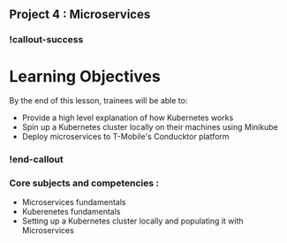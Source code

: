 ## Project 4 :  Microservices

### !callout-success
# Learning Objectives
By the end of this lesson, trainees will be able to:
- Provide a high level explanation of how Kubernetes works
- Spin up a Kubernetes cluster locally on their machines using Minikube
- Deploy microservices to T-Mobile's Conducktor platform 
### !end-callout


### Core subjects and competencies : 
- Microservices fundamentals
- Kuberenetes fundamentals
- Setting up a Kubernetes cluster locally and populating it with Microservices


 
